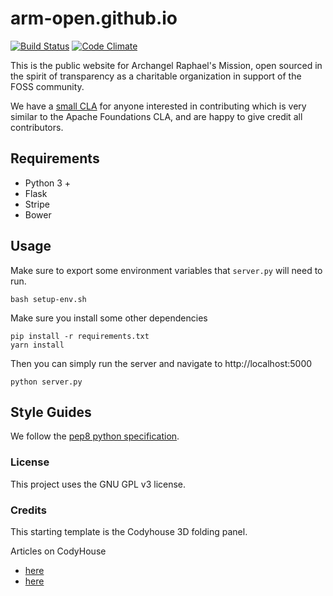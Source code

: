# arm-open.github.io

[![Build Status](https://travis-ci.org/ARM-open/arm-open.github.io.svg?branch=master)](https://travis-ci.org/ARM-open/arm-open.github.io) [![Code Climate](https://codeclimate.com/github/ARM-open/arm-open.github.io/badges/gpa.svg)](https://codeclimate.com/github/ARM-open/arm-open.github.io)

This is the public website for Archangel Raphael's Mission, open sourced in the spirit of transparency as a charitable organization in support of the FOSS community.

We have a [small CLA](https://cla-assistant.io/ARM-open/arm-open.github.io) for anyone interested in contributing which is very similar to the Apache Foundations CLA, and are happy to give credit all contributors.


<!-- TODO add table of contents -->

## Requirements
- Python 3 +
- Flask
- Stripe
- Bower

## Usage

Make sure to export some environment variables that `server.py` will need to run.
```
bash setup-env.sh
```

Make sure you install some other dependencies
```
pip install -r requirements.txt
yarn install
```

Then you can simply run the server and navigate to http://localhost:5000


```
python server.py
```


## Style Guides
We follow the [pep8 python specification](https://www.python.org/dev/peps/pep-0008/).


### License
This project uses the GNU GPL v3 license.

### Credits
This starting template is the Codyhouse 3D folding panel.

Articles on CodyHouse
- [here](https://codyhouse.co/gem/secondary-sliding-navigation/)
- [here](https://codyhouse.co/gem/3d-folding-panel/)
